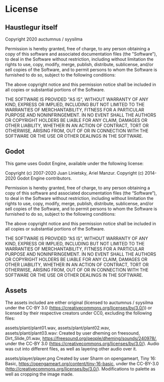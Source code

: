 # License

## Haustlegur itself
Copyright 2020 auctumnus / syysilma

Permission is hereby granted, free of charge, to any person obtaining a copy of this software and associated documentation files (the "Software"), to deal in the Software without restriction, including without limitation the rights to use, copy, modify, merge, publish, distribute, sublicense, and/or sell copies of the Software, and to permit persons to whom the Software is furnished to do so, subject to the following conditions:

The above copyright notice and this permission notice shall be included in all copies or substantial portions of the Software.

THE SOFTWARE IS PROVIDED "AS IS", WITHOUT WARRANTY OF ANY KIND, EXPRESS OR IMPLIED, INCLUDING BUT NOT LIMITED TO THE WARRANTIES OF MERCHANTABILITY, FITNESS FOR A PARTICULAR PURPOSE AND NONINFRINGEMENT. IN NO EVENT SHALL THE AUTHORS OR COPYRIGHT HOLDERS BE LIABLE FOR ANY CLAIM, DAMAGES OR OTHER LIABILITY, WHETHER IN AN ACTION OF CONTRACT, TORT OR OTHERWISE, ARISING FROM, OUT OF OR IN CONNECTION WITH THE SOFTWARE OR THE USE OR OTHER DEALINGS IN THE SOFTWARE.

## Godot
This game uses Godot Engine, available under the following license:

Copyright (c) 2007-2020 Juan Linietsky, Ariel Manzur. Copyright (c) 2014-2020 Godot Engine contributors.

Permission is hereby granted, free of charge, to any person obtaining a copy of this software and associated documentation files (the “Software”), to deal in the Software without restriction, including without limitation the rights to use, copy, modify, merge, publish, distribute, sublicense, and/or sell copies of the Software, and to permit persons to whom the Software is furnished to do so, subject to the following conditions:

The above copyright notice and this permission notice shall be included in all copies or substantial portions of the Software.

THE SOFTWARE IS PROVIDED “AS IS”, WITHOUT WARRANTY OF ANY KIND, EXPRESS OR IMPLIED, INCLUDING BUT NOT LIMITED TO THE WARRANTIES OF MERCHANTABILITY, FITNESS FOR A PARTICULAR PURPOSE AND NONINFRINGEMENT. IN NO EVENT SHALL THE AUTHORS OR COPYRIGHT HOLDERS BE LIABLE FOR ANY CLAIM, DAMAGES OR OTHER LIABILITY, WHETHER IN AN ACTION OF CONTRACT, TORT OR OTHERWISE, ARISING FROM, OUT OF OR IN CONNECTION WITH THE SOFTWARE OR THE USE OR OTHER DEALINGS IN THE SOFTWARE.

## Assets
The assets included are either original (licensed to auctumnus / syysilma under the CC-BY 3.0 (https://creativecommons.org/licenses/by/3.0/)) or licensed by their respective creators under CC0, excluding the following files:

assets/plant/plant01.wav, assets/plant/plant02.wav, assets/plant/plant03.wav:
Created by user dheming on freesound, Dirt_Slide_01.wav, https://freesound.org/people/dheming/sounds/240978/, under the CC-BY 3.0 (https://creativecommons.org/licenses/by/3.0/). Audio was cut into different files, as well as layering other audio over it.

assets/player/player.png
Created by user Sharm on opengameart, Tiny 16: Basic, https://opengameart.org/content/tiny-16-basic, under the 
CC-BY-3.0 (http://creativecommons.org/licenses/by/3.0/). Modifications to palette as well as cropping the image 
made.
